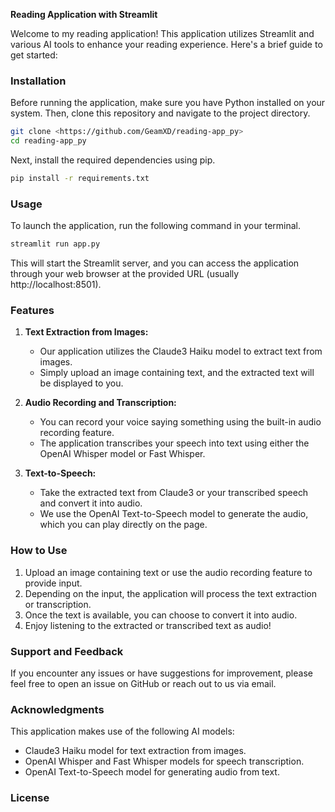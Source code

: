 **Reading Application with Streamlit**

Welcome to my reading application! This application utilizes Streamlit and various AI tools to enhance your reading experience. Here's a brief guide to get started:

### Installation

Before running the application, make sure you have Python installed on your system. Then, clone this repository and navigate to the project directory.

```bash
git clone <https://github.com/GeamXD/reading-app_py>
cd reading-app_py
```

Next, install the required dependencies using pip.

```bash
pip install -r requirements.txt
```

### Usage

To launch the application, run the following command in your terminal.

```bash
streamlit run app.py
```

This will start the Streamlit server, and you can access the application through your web browser at the provided URL (usually http://localhost:8501).

### Features

1. **Text Extraction from Images:**
   - Our application utilizes the Claude3 Haiku model to extract text from images.
   - Simply upload an image containing text, and the extracted text will be displayed to you.

2. **Audio Recording and Transcription:**
   - You can record your voice saying something using the built-in audio recording feature.
   - The application transcribes your speech into text using either the OpenAI Whisper model or Fast Whisper.

3. **Text-to-Speech:**
   - Take the extracted text from Claude3 or your transcribed speech and convert it into audio.
   - We use the OpenAI Text-to-Speech model to generate the audio, which you can play directly on the page.

### How to Use

1. Upload an image containing text or use the audio recording feature to provide input.
2. Depending on the input, the application will process the text extraction or transcription.
3. Once the text is available, you can choose to convert it into audio.
4. Enjoy listening to the extracted or transcribed text as audio!

### Support and Feedback

If you encounter any issues or have suggestions for improvement, please feel free to open an issue on GitHub or reach out to us via email.

### Acknowledgments

This application makes use of the following AI models:
- Claude3 Haiku model for text extraction from images.
- OpenAI Whisper and Fast Whisper models for speech transcription.
- OpenAI Text-to-Speech model for generating audio from text.

### License
